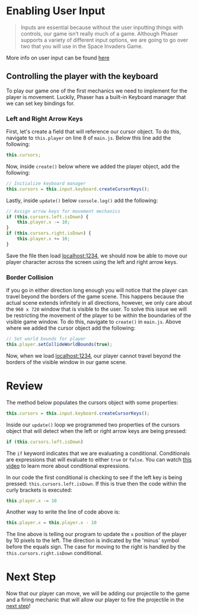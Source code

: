 # Enabling User Input

> Inputs are essential because without the user inputting things with controls, our game isn’t really much of a game. Although Phaser supports a variety of different input options, we are going to go over two that you will use in the Space Invaders Game. 

More info on user input can be found [here](https://workshops.nuevofoundation.org/phaser-space-invaders-game/input/) 

## Controlling the player with the keyboard

To play our game one of the first mechanics we need to implement for the player is movement. Luckily, Phaser has a built-in Keyboard manager that we can set key bindings for.

### Left and Right Arrow Keys

First, let's create a field that will reference our cursor object. To do this, navigate to `this.player` on line 8 of `main.js`. Below this line add the following:

```js
this.cursors;
```

Now, inside `create()` below where we added the player object, add the following:

```js
// Initialize keyboard manager
this.cursors = this.input.keyboard.createCursorKeys();
```

Lastly, inside `update()` below `console.log()` add the following:

```js
// Assign arrow keys for movement mechanics
if (this.cursors.left.isDown) {
    this.player.x -= 10;
}
if (this.cursors.right.isDown) {
    this.player.x += 10;
} 
```

Save the file then load [localhost:1234](http://localhost:1234), we should now be able to move our player character across the screen using the left and right arrow keys.

### Border Collision

If you go in either direction long enough you will notice that the player can travel beyond the borders of the game scene. This happens because the actual scene extends infinitely in all directions, however, we only care about the `960 x 720` window that is visible to the user. To solve this issue we will be restricting the movement of the player to be within the boundaries of the visible game window. To do this, navigate to `create()` in `main.js`. Above where we added the cursor object add the following:

```js
// Set world bounds for player
this.player.setCollideWorldBounds(true);
```

Now, when we load [localhost:1234](http://localhost:1234), our player cannot travel beyond the borders of the visible window in our game scene.

# Review

The method below populates the cursors object with some properties:

```js
this.cursors = this.input.keyboard.createCursorKeys();
```

Inside our `update()` loop we programmed two properties of the cursors object that will detect when the left or right arrow keys are being pressed:

```js
if (this.cursors.left.isDown)
```

The `if` keyword indicates that we are evaluating a conditional. Conditionals are expressions that will evaluate to either `true` or `false`. You can watch [this video](https://www.youtube.com/watch?v=o_iO9WuoWaM) to learn more about conditional expressions.

In our code the first conditional is checking to see if the left key is being pressed: `this.cursors.left.isDown`. If this is true then the code within the curly brackets is executed:

```js
this.player.x -= 10
```

Another way to write the line of code above is:

```js
this.player.x = this.player.x - 10
```

The line above is telling our program to update the `x` position of the player by 10 pixels to the left. The direction is indicated by the 'minus' symbol before the equals sign. The case for moving to the right is handled by the `this.cursors.right.isDown` conditional.

# Next Step

Now that our player can move, we will be adding our projectile to the game and a firing mechanic that will allow our player to fire the projectile in the [next step](step09.md)!